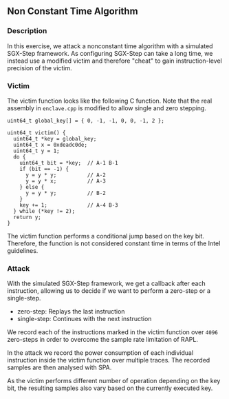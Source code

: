 ## Non Constant Time Algorithm

### Description

In this exercise, we attack a nonconstant time algorithm with a simulated SGX-Step framework.
As configuring SGX-Step can take a long time, we instead use a modified victim and therefore "cheat" to gain instruction-level precision of the victim.

### Victim

The victim function looks like the following C function.
Note that the real assembly in `enclave.cpp` is modified to allow single and zero stepping.

    uint64_t global_key[] = { 0, -1, -1, 0, 0, -1, 2 };

    uint64_t victim() {
      uint64_t *key = global_key;
      uint64_t x = 0xdeadc0de;
      uint64_t y = 1;
      do {
        uint64_t bit = *key;  // A-1 B-1
        if (bit == -1) {
          y = y * y;          // A-2
          y = y * x;          // A-3
        } else {
          y = y * y;          // B-2
        }
        key += 1;             // A-4 B-3
      } while (*key != 2);
      return y;
    }

The victim function performs a conditional jump based on the key bit.
Therefore, the function is not considered constant time in terms of the Intel guidelines.

### Attack

With the simulated SGX-Step framework, we get a callback after each instruction, allowing us to decide if we want to perform a zero-step or a single-step.

* zero-step: Replays the last instruction
* single-step: Continues with the next instruction

We record each of the instructions marked in the victim function over `4096` zero-steps in order to overcome the sample rate limitation of RAPL.

In the attack we record the power consumption of each individual instruction inside the victim function over multiple traces.
The recorded samples are then analysed with SPA.

As the victim performs different number of operation depending on the key bit, the resulting samples also vary based on the currently executed key.


